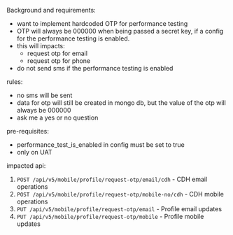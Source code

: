 


Background and requirements:
- want to implement hardcoded OTP for performance testing
- OTP will always be 000000 when being passed a secret key, if a config for the performance testing is enabled.
- this will impacts:
	- request otp for email
	- request otp for phone
- do not send sms if the performance testing is enabled

rules:
- no sms will be sent
- data for otp will still be created in mongo db, but the value of the otp will always be 000000
- ask me a yes or no question

pre-requisites:
- performance_test_is_enabled in config must be set to true
- only on UAT

impacted api:
1. `POST /api/v5/mobile/profile/request-otp/email/cdh` - CDH email operations
2. `POST /api/v5/mobile/profile/request-otp/mobile-no/cdh` - CDH mobile operations
3. `PUT /api/v5/mobile/profile/request-otp/email` - Profile email updates
4. `PUT /api/v5/mobile/profile/request-otp/mobile` - Profile mobile updates